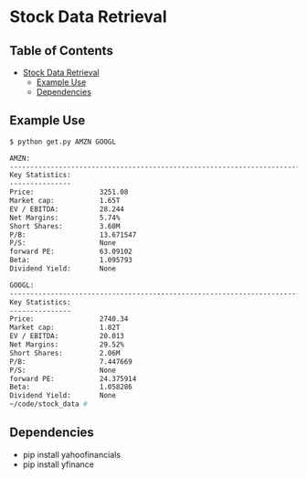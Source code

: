 <!-- markdown-toc start - Don't edit this section. Run M-x markdown-toc-refresh-toc -->
# Stock Data Retrieval

## Table of Contents

- [Stock Data Retrieval](#stock-data-retrieval)
    - [Example Use](#example-use)
    - [Dependencies](#dependencies)

<!-- markdown-toc end -->

## Example Use

```bash
$ python get.py AMZN GOOGL

AMZN:
--------------------------------------------------------------------------------
Key Statistics:
---------------
Price:                3251.08
Market cap:           1.65T
EV / EBITDA:          28.244
Net Margins:          5.74%
Short Shares:         3.60M
P/B:                  13.671547
P/S:                  None
forward PE:           63.09102
Beta:                 1.095793
Dividend Yield:       None

GOOGL:
--------------------------------------------------------------------------------
Key Statistics:
---------------
Price:                2740.34
Market cap:           1.82T
EV / EBITDA:          20.013
Net Margins:          29.52%
Short Shares:         2.06M
P/B:                  7.447669
P/S:                  None
forward PE:           24.375914
Beta:                 1.058286
Dividend Yield:       None
~/code/stock_data #
```

## Dependencies

- pip install yahoofinancials
- pip install yfinance
